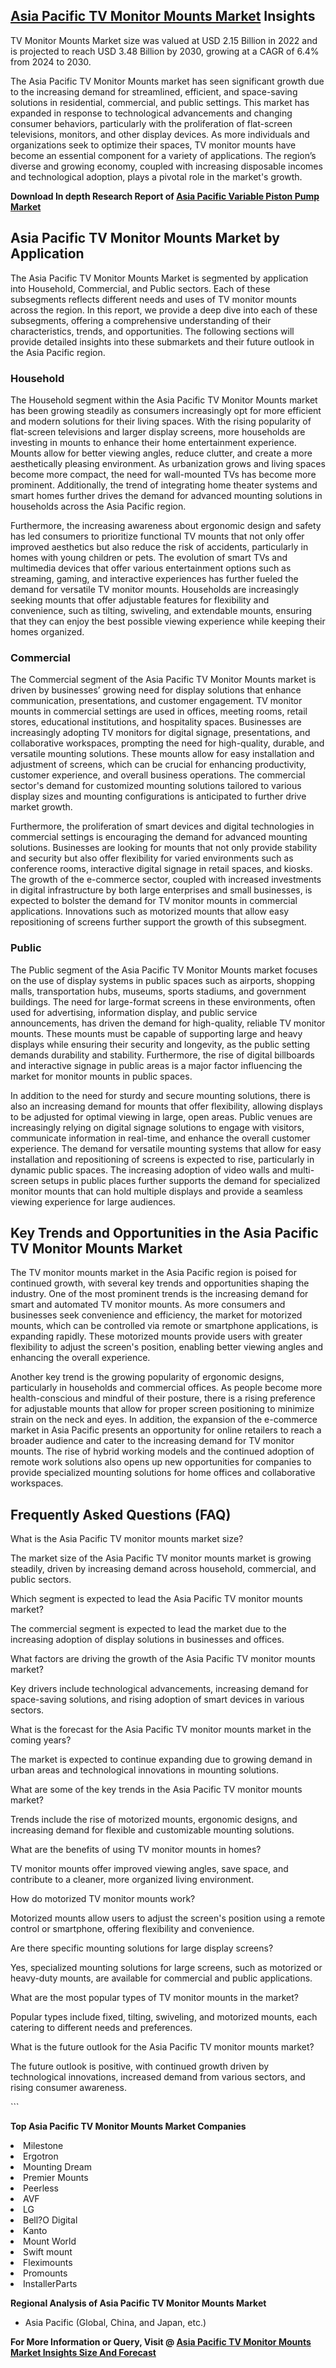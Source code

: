 <h2><a href="https://www.verifiedmarketreports.com/download-sample/?rid=44444&amp;utm_source=Github-Feb&amp;utm_medium=225" target="_blank">Asia Pacific TV Monitor Mounts Market</a> Insights</h2><p>TV Monitor Mounts Market size was valued at USD 2.15 Billion in 2022 and is projected to reach USD 3.48 Billion by 2030, growing at a CAGR of 6.4% from 2024 to 2030.</p><p><p>The Asia Pacific TV Monitor Mounts market has seen significant growth due to the increasing demand for streamlined, efficient, and space-saving solutions in residential, commercial, and public settings. This market has expanded in response to technological advancements and changing consumer behaviors, particularly with the proliferation of flat-screen televisions, monitors, and other display devices. As more individuals and organizations seek to optimize their spaces, TV monitor mounts have become an essential component for a variety of applications. The region’s diverse and growing economy, coupled with increasing disposable incomes and technological adoption, plays a pivotal role in the market's growth. <p><strong>Download In depth Research Report of <a href="https://www.verifiedmarketreports.com/download-sample/?rid=236118&amp;utm_source=Pulse-Dec&amp;utm_medium=225" target="_blank">Asia Pacific Variable Piston Pump Market</a></strong></p></p> <h2>Asia Pacific TV Monitor Mounts Market by Application</h2> <p>The Asia Pacific TV Monitor Mounts Market is segmented by application into Household, Commercial, and Public sectors. Each of these subsegments reflects different needs and uses of TV monitor mounts across the region. In this report, we provide a deep dive into each of these subsegments, offering a comprehensive understanding of their characteristics, trends, and opportunities. The following sections will provide detailed insights into these submarkets and their future outlook in the Asia Pacific region.</p> <h3>Household</h3> <p>The Household segment within the Asia Pacific TV Monitor Mounts market has been growing steadily as consumers increasingly opt for more efficient and modern solutions for their living spaces. With the rising popularity of flat-screen televisions and larger display screens, more households are investing in mounts to enhance their home entertainment experience. Mounts allow for better viewing angles, reduce clutter, and create a more aesthetically pleasing environment. As urbanization grows and living spaces become more compact, the need for wall-mounted TVs has become more prominent. Additionally, the trend of integrating home theater systems and smart homes further drives the demand for advanced mounting solutions in households across the Asia Pacific region.</p> <p>Furthermore, the increasing awareness about ergonomic design and safety has led consumers to prioritize functional TV mounts that not only offer improved aesthetics but also reduce the risk of accidents, particularly in homes with young children or pets. The evolution of smart TVs and multimedia devices that offer various entertainment options such as streaming, gaming, and interactive experiences has further fueled the demand for versatile TV monitor mounts. Households are increasingly seeking mounts that offer adjustable features for flexibility and convenience, such as tilting, swiveling, and extendable mounts, ensuring that they can enjoy the best possible viewing experience while keeping their homes organized.</p> <h3>Commercial</h3> <p>The Commercial segment of the Asia Pacific TV Monitor Mounts market is driven by businesses’ growing need for display solutions that enhance communication, presentations, and customer engagement. TV monitor mounts in commercial settings are used in offices, meeting rooms, retail stores, educational institutions, and hospitality spaces. Businesses are increasingly adopting TV monitors for digital signage, presentations, and collaborative workspaces, prompting the need for high-quality, durable, and versatile mounting solutions. These mounts allow for easy installation and adjustment of screens, which can be crucial for enhancing productivity, customer experience, and overall business operations. The commercial sector's demand for customized mounting solutions tailored to various display sizes and mounting configurations is anticipated to further drive market growth.</p> <p>Furthermore, the proliferation of smart devices and digital technologies in commercial settings is encouraging the demand for advanced mounting solutions. Businesses are looking for mounts that not only provide stability and security but also offer flexibility for varied environments such as conference rooms, interactive digital signage in retail spaces, and kiosks. The growth of the e-commerce sector, coupled with increased investments in digital infrastructure by both large enterprises and small businesses, is expected to bolster the demand for TV monitor mounts in commercial applications. Innovations such as motorized mounts that allow easy repositioning of screens further support the growth of this subsegment.</p> <h3>Public</h3> <p>The Public segment of the Asia Pacific TV Monitor Mounts market focuses on the use of display systems in public spaces such as airports, shopping malls, transportation hubs, museums, sports stadiums, and government buildings. The need for large-format screens in these environments, often used for advertising, information display, and public service announcements, has driven the demand for high-quality, reliable TV monitor mounts. These mounts must be capable of supporting large and heavy displays while ensuring their security and longevity, as the public setting demands durability and stability. Furthermore, the rise of digital billboards and interactive signage in public areas is a major factor influencing the market for monitor mounts in public spaces.</p> <p>In addition to the need for sturdy and secure mounting solutions, there is also an increasing demand for mounts that offer flexibility, allowing displays to be adjusted for optimal viewing in large, open areas. Public venues are increasingly relying on digital signage solutions to engage with visitors, communicate information in real-time, and enhance the overall customer experience. The demand for versatile mounting systems that allow for easy installation and repositioning of screens is expected to rise, particularly in dynamic public spaces. The increasing adoption of video walls and multi-screen setups in public places further supports the demand for specialized monitor mounts that can hold multiple displays and provide a seamless viewing experience for large audiences.</p> <h2>Key Trends and Opportunities in the Asia Pacific TV Monitor Mounts Market</h2> <p>The TV monitor mounts market in the Asia Pacific region is poised for continued growth, with several key trends and opportunities shaping the industry. One of the most prominent trends is the increasing demand for smart and automated TV monitor mounts. As more consumers and businesses seek convenience and efficiency, the market for motorized mounts, which can be controlled via remote or smartphone applications, is expanding rapidly. These motorized mounts provide users with greater flexibility to adjust the screen's position, enabling better viewing angles and enhancing the overall experience.</p> <p>Another key trend is the growing popularity of ergonomic designs, particularly in households and commercial offices. As people become more health-conscious and mindful of their posture, there is a rising preference for adjustable mounts that allow for proper screen positioning to minimize strain on the neck and eyes. In addition, the expansion of the e-commerce market in Asia Pacific presents an opportunity for online retailers to reach a broader audience and cater to the increasing demand for TV monitor mounts. The rise of hybrid working models and the continued adoption of remote work solutions also opens up new opportunities for companies to provide specialized mounting solutions for home offices and collaborative workspaces.</p> <h2>Frequently Asked Questions (FAQ)</h2> <p>What is the Asia Pacific TV monitor mounts market size?</p> <p>The market size of the Asia Pacific TV monitor mounts market is growing steadily, driven by increasing demand across household, commercial, and public sectors.</p> <p>Which segment is expected to lead the Asia Pacific TV monitor mounts market?</p> <p>The commercial segment is expected to lead the market due to the increasing adoption of display solutions in businesses and offices.</p> <p>What factors are driving the growth of the Asia Pacific TV monitor mounts market?</p> <p>Key drivers include technological advancements, increasing demand for space-saving solutions, and rising adoption of smart devices in various sectors.</p> <p>What is the forecast for the Asia Pacific TV monitor mounts market in the coming years?</p> <p>The market is expected to continue expanding due to growing demand in urban areas and technological innovations in mounting solutions.</p> <p>What are some of the key trends in the Asia Pacific TV monitor mounts market?</p> <p>Trends include the rise of motorized mounts, ergonomic designs, and increasing demand for flexible and customizable mounting solutions.</p> <p>What are the benefits of using TV monitor mounts in homes?</p> <p>TV monitor mounts offer improved viewing angles, save space, and contribute to a cleaner, more organized living environment.</p> <p>How do motorized TV monitor mounts work?</p> <p>Motorized mounts allow users to adjust the screen's position using a remote control or smartphone, offering flexibility and convenience.</p> <p>Are there specific mounting solutions for large display screens?</p> <p>Yes, specialized mounting solutions for large screens, such as motorized or heavy-duty mounts, are available for commercial and public applications.</p> <p>What are the most popular types of TV monitor mounts in the market?</p> <p>Popular types include fixed, tilting, swiveling, and motorized mounts, each catering to different needs and preferences.</p> <p>What is the future outlook for the Asia Pacific TV monitor mounts market?</p> <p>The future outlook is positive, with continued growth driven by technological innovations, increased demand from various sectors, and rising consumer awareness.</p> ```</p><p><strong>Top Asia Pacific TV Monitor Mounts Market Companies</strong></p><div data-test-id=""><p><li>Milestone</li><li> Ergotron</li><li> Mounting Dream</li><li> Premier Mounts</li><li> Peerless</li><li> AVF</li><li> LG</li><li> Bell?O Digital</li><li> Kanto</li><li> Mount World</li><li> Swift mount</li><li> Fleximounts</li><li> Promounts</li><li> InstallerParts</li></p><div><strong>Regional Analysis of&nbsp;Asia Pacific TV Monitor Mounts Market</strong></div><ul><li dir="ltr"><p dir="ltr">Asia Pacific (Global, China, and Japan, etc.)</p></li></ul><p><strong>For More Information or Query, Visit @&nbsp;</strong><strong><a href="https://www.verifiedmarketreports.com/product/global-tv-monitor-mounts-market-2019-by-manufacturers-regions-type-and-application-forecast-to-2024/?utm_source=Github-Feb&amp;utm_medium=225" target="_blank">Asia Pacific TV Monitor Mounts Market Insights Size And Forecast</a></strong></p></div><h2>&nbsp;</h2><div data-test-id="">&nbsp;</div>
